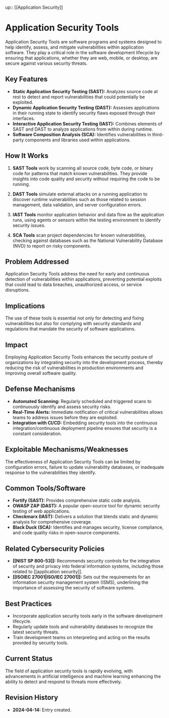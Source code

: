 up:: [[Application Security]]
# Application Security Tools

Application Security Tools are software programs and systems designed to help identify, assess, and mitigate vulnerabilities within application software. They play a critical role in the software development lifecycle by ensuring that applications, whether they are web, mobile, or desktop, are secure against various security threats.

## Key Features

- **Static Application Security Testing (SAST):** Analyzes source code at rest to detect and report vulnerabilities that could potentially be exploited.
- **Dynamic Application Security Testing (DAST):** Assesses applications in their running state to identify security flaws exposed through their interfaces.
- **Interactive Application Security Testing (IAST):** Combines elements of SAST and DAST to analyze applications from within during runtime.
- **Software Composition Analysis (SCA):** Identifies vulnerabilities in third-party components and libraries used within applications.

## How It Works

1. **SAST Tools** work by scanning all source code, byte code, or binary code for patterns that match known vulnerabilities. They provide insights into code quality and security without requiring the code to be running.
    
2. **DAST Tools** simulate external attacks on a running application to discover runtime vulnerabilities such as those related to session management, data validation, and server configuration errors.
    
3. **IAST Tools** monitor application behavior and data flow as the application runs, using agents or sensors within the testing environment to identify security issues.
    
4. **SCA Tools** scan project dependencies for known vulnerabilities, checking against databases such as the National Vulnerability Database (NVD) to report on risky components.
    

## Problem Addressed

Application Security Tools address the need for early and continuous detection of vulnerabilities within applications, preventing potential exploits that could lead to data breaches, unauthorized access, or service disruptions.

## Implications

The use of these tools is essential not only for detecting and fixing vulnerabilities but also for complying with security standards and regulations that mandate the security of software applications.

## Impact

Employing Application Security Tools enhances the security posture of organizations by integrating security into the development process, thereby reducing the risk of vulnerabilities in production environments and improving overall software quality.

## Defense Mechanisms

- **Automated Scanning:** Regularly scheduled and triggered scans to continuously identify and assess security risks.
- **Real-Time Alerts:** Immediate notification of critical vulnerabilities allows teams to address issues before they are exploited.
- **Integration with CI/CD:** Embedding security tools into the continuous integration/continuous deployment pipeline ensures that security is a constant consideration.

## Exploitable Mechanisms/Weaknesses

The effectiveness of Application Security Tools can be limited by configuration errors, failure to update vulnerability databases, or inadequate response to the vulnerabilities they identify.

## Common Tools/Software

- **Fortify (SAST):** Provides comprehensive static code analysis.
- **OWASP ZAP (DAST):** A popular open-source tool for dynamic security testing of web applications.
- **Checkmarx (IAST):** Delivers a solution that blends static and dynamic analysis for comprehensive coverage.
- **Black Duck (SCA):** Identifies and manages security, license compliance, and code quality risks in open-source components.

## Related Cybersecurity Policies

- **[[NIST SP 800-53]]:** Recommends security controls for the integration of security and privacy into federal information systems, including those related to [[application security]].
- **[[ISOIEC 27001|ISO/IEC 27001]]:** Sets out the requirements for an information security management system (ISMS), underlining the importance of assessing the security of software systems.

## Best Practices

- Incorporate application security tools early in the software development lifecycle.
- Regularly update tools and vulnerability databases to recognize the latest security threats.
- Train development teams on interpreting and acting on the results provided by security tools.

## Current Status

The field of application security tools is rapidly evolving, with advancements in artificial intelligence and machine learning enhancing the ability to detect and respond to threats more effectively.

## Revision History

- **2024-04-14:** Entry created.
